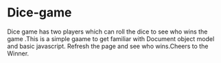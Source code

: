 # Dice-game
Dice game has two players which can roll the dice to see who wins the game .This is a simple gaame to get familiar with Document object model and basic javascript.
Refresh the page and see who wins.Cheers to the Winner.
